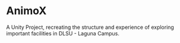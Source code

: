 # AnimoX
A Unity Project, recreating the structure and experience of exploring important facilities in DLSU - Laguna Campus.
